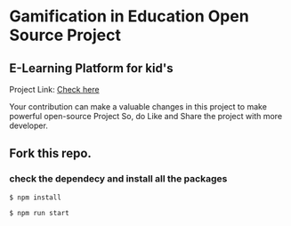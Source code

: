 # Gamification in Education Open Source Project

## E-Learning Platform for kid's

Project Link: <a href="#">Check here</a>

Your contribution can make a valuable changes in this project to make powerful open-source Project
So, do Like and Share the project with more developer.  


## Fork this repo.
### check the dependecy and install all the packages 

    $ npm install   
 
    $ npm run start
       
